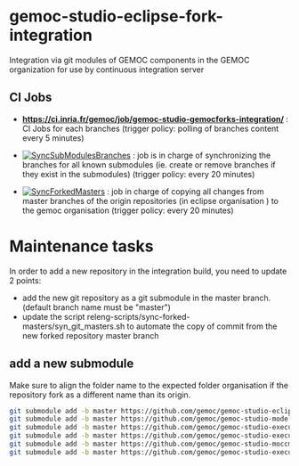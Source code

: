 # gemoc-studio-eclipse-fork-integration
Integration via git modules of GEMOC components in the GEMOC organization for use by continuous integration server

## CI Jobs

* **https://ci.inria.fr/gemoc/job/gemoc-studio-gemocforks-integration/** : CI Jobs for each branches
(trigger policy: polling of branches content every 5 minutes)

* [![SyncSubModulesBranches](https://github.com/gemoc/gemoc-studio-eclipseforks-integration/actions/workflows/syncSubmodulesBranches.yml/badge.svg)](https://github.com/gemoc/gemoc-studio-eclipseforks-integration/actions/workflows/syncSubmodulesBranches.yml) : job is in charge of synchronizing the branches for all known submodules (ie. create or remove branches if they exist in the submodules)
(trigger policy: every 20 minutes)

* [![SyncForkedMasters](https://github.com/gemoc/gemoc-studio-eclipseforks-integration/actions/workflows/sync-forked-master.yml/badge.svg)](https://github.com/gemoc/gemoc-studio-eclipseforks-integration/actions/workflows/sync-forked-master.yml) : job in charge of copying all changes from master branches of the origin repositories (in eclipse organisation ) to the gemoc organisation
 (trigger policy: every 20 minutes)
 
# Maintenance tasks

In order to add a new repository in the integration build, you need to update 2 points:

* add the new git repository as a git submodule in the master branch. (default branch name must be "master")
* update the script releng-scripts/sync-forked-masters/syn_git_masters.sh to automate the copy of commit from the new forked repository master branch 

## add a new submodule

Make sure to align the folder name to the expected folder organisation if the repository fork as a different name than its origin. 

```bash
git submodule add -b master https://github.com/gemoc/gemoc-studio-eclipsefork.git gemoc-studio
git submodule add -b master https://github.com/gemoc/gemoc-studio-modeldebugging-eclipsefork.git gemoc-studio-modeldebugging
git submodule add -b master https://github.com/gemoc/gemoc-studio-execution-ale-eclipsefork.git gemoc-studio-execution-ale
git submodule add -b master https://github.com/gemoc/gemoc-studio-execution-moccml.git gemoc-studio-execution-moccml
git submodule add -b master https://github.com/gemoc/gemoc-studio-moccml.git gemoc-studio-moccml
git submodule add -b master https://github.com/gemoc/gemoc-studio-execution-java.git gemoc-studio-execution-java
```
